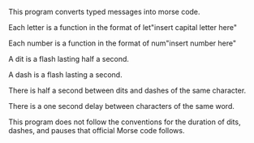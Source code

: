 
This program converts typed messages into morse code. 


  Each letter is a function in the format of let"insert capital letter here"
  
  
  Each number is a function in the format of num"insert number here"
  
  
  A dit is a flash lasting half a second.
  
  
  A dash is a flash lasting a second.
  
  
  There is half a second between dits and dashes of the same character.
  
  
  There is a one second delay between characters of the same word.
  

This program does not follow the conventions for the duration of dits, dashes, and pauses that official Morse code follows. 
